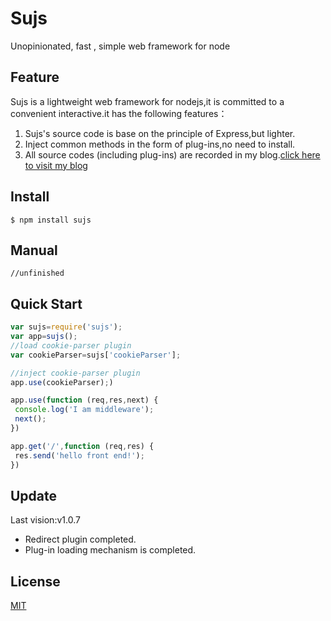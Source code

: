 # Sujs
Unopinionated, fast , simple web framework for node 
## Feature
 Sujs is a lightweight web framework for nodejs,it is committed to a convenient interactive.it has the following features：
 1.  Sujs's source code is base on the principle of Express,but lighter. 
 2.  Inject common methods in the form of plug-ins,no need to install.
 3.  All  source codes (including plug-ins) are recorded in my blog.<a href="https://betasu.github.io/archives/">click here to visit my blog</a>
 
## Install
```
$ npm install sujs
```
## Manual
```
//unfinished
```
## Quick Start
```javascript
var sujs=require('sujs');
var app=sujs();
//load cookie-parser plugin
var cookieParser=sujs['cookieParser'];

//inject cookie-parser plugin
app.use(cookieParser);)

app.use(function (req,res,next) {
 console.log('I am middleware');
 next();
})

app.get('/',function (req,res) {
 res.send('hello front end!');
})
```

## Update
Last vision:v1.0.7
- Redirect plugin completed.
- Plug-in loading mechanism is completed.

## License
<a href="https://github.com/BetaSu/sujs/blob/master/LICENSE">MIT</a>


